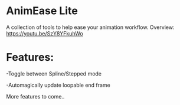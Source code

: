 # AnimEase Lite

A collection of tools to help ease your animation workflow.
Overview: https://youtu.be/SzY8YFkuhWo

# Features:

-Toggle between Spline/Stepped mode

-Automagically update loopable end frame



More features to come..
